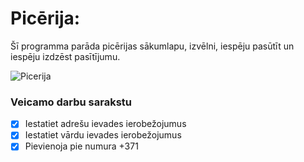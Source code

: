 # Picērija:

Šī programma parāda picērijas sākumlapu, izvēlni, iespēju pasūtīt un iespēju izdzēst pasītījumu.

![Picerija](https://user-images.githubusercontent.com/129928522/231426372-ded51b75-f8a8-4794-b5c4-0383f85900ec.png)

### Veicamo darbu sarakstu
- [x] Iestatiet adrešu ievades ierobežojumus
- [x] Iestatiet vārdu ievades ierobežojumus
- [x] Pievienoja pie numura +371
